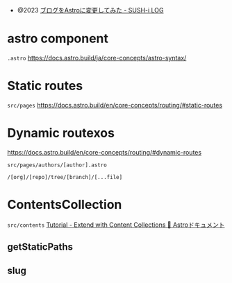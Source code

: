 - @2023 [ブログをAstroに変更してみた - SUSH-i LOG](https://blog.sus-happy.net/astrojs/)

# astro component
`.astro`
https://docs.astro.build/ja/core-concepts/astro-syntax/

# Static routes
`src/pages`
https://docs.astro.build/en/core-concepts/routing/#static-routes

# Dynamic routexos
https://docs.astro.build/en/core-concepts/routing/#dynamic-routes

`src/pages/authors/[author].astro`

`/[org]/[repo]/tree/[branch]/[...file]`

# ContentsCollection
`src/contents`
[Tutorial - Extend with Content Collections 🚀 Astroドキュメント](https://docs.astro.build/ja/tutorials/add-content-collections/)
## getStaticPaths

## slug

